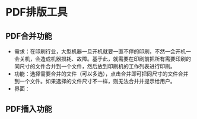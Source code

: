 # PDF排版工具

## PDF合并功能
- 需求：在印刷行业，大型机器一旦开机就要一直不停的印刷，不然一会开机一会关机，会造成机器损耗、故障。基于此，就需要在印刷前把所有需要印刷的同尺寸的文件合并到一个文件，然后放到印刷机的工作列表进行印刷。
- 功能：选择需要合并的文件（可以多选），点击合并即可把同尺寸的文件合并到一个文件。如果选择的文件尺寸不一样，则无法合并并提示给用户。
- 界面：

## PDF插入功能

